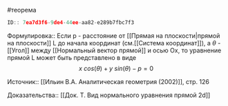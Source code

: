 #теорема

```javascript
ID:: 7ea7d3f6-9de4-44ee-aa82-e289b7fbc7f3
```

Формулировка:: Если p - расстояние от [[Прямая на плоскости|прямой на плоскости]] L до начала координат (см.[[Система координат]]), а $\theta$ - [[Угол]] между [[Нормальный вектор прямой]] и осью Ox, то уравнение прямой L может быть представлено в виде $$x~cos(\theta)+y~sin(\theta)-p=0$$

Источник:: [[Ильин В.А. Аналитическая геометрия (2002)]], стр. 126

Доказательства:: [[Док. Т. Вид нормального уравнения прямой 2d]]